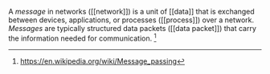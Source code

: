 A *message* in networks ([[network]]) is a unit of [[data]] that is exchanged between devices, applications, or processes ([[process]]) over a network. *Messages* are typically structured data packets ([[data packet]]) that carry the information needed for communication. [^1] 

[^1]: https://en.wikipedia.org/wiki/Message_passing